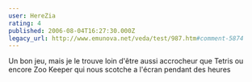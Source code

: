 ```yaml
---
user: HereZia
rating: 4
published: 2006-08-04T16:27:30.000Z
legacy_url: http://www.emunova.net/veda/test/987.htm#comment-5874
---
```

Un bon jeu, mais je le trouve loin d'être aussi accrocheur que Tetris ou encore Zoo Keeper qui nous scotche a l'écran pendant des heures